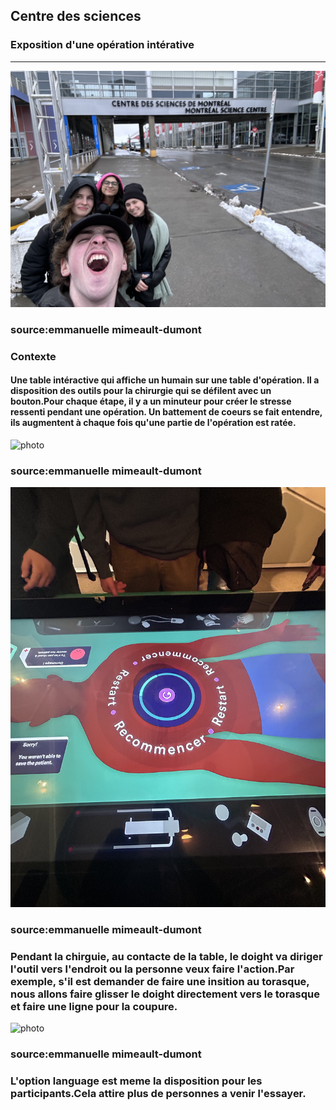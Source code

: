 <h2>Centre des sciences</h2>
<h3>Exposition d'une opération intérative</h3>
<hr>

![photo](medias/accueil.png)

<h3>source:emmanuelle mimeault-dumont</h3>


<h3>Contexte</h3>
<h4>Une table intéractive qui affiche un humain sur une table d'opération. Il a disposition des outils pour la chirurgie qui se défilent avec un bouton.Pour chaque étape, il y a un minuteur pour créer le stresse ressenti pendant une opération. Un battement de coeurs se fait entendre, ils augmentent à chaque fois qu'une partie de l'opération est ratée.</h4>

![photo](medias/coeur.png)

<h3>source:emmanuelle mimeault-dumont</h3>

![photo](medias/table_operation.png)

<h3>source:emmanuelle mimeault-dumont</h3>

<h3>Pendant la chirguie, au contacte de la table, le doight va diriger l'outil vers l'endroit ou la personne veux faire l'action.Par exemple, s'il est demander de faire une insition au torasque, nous allons faire glisser le doight directement vers le torasque et faire une ligne pour la coupure.</h3>

![photo](medias/ineractif.png)

<h3>source:emmanuelle mimeault-dumont</h3>

<h3>L'option language est meme la disposition pour les participants.Cela attire plus de personnes a venir l'essayer.</h3>







